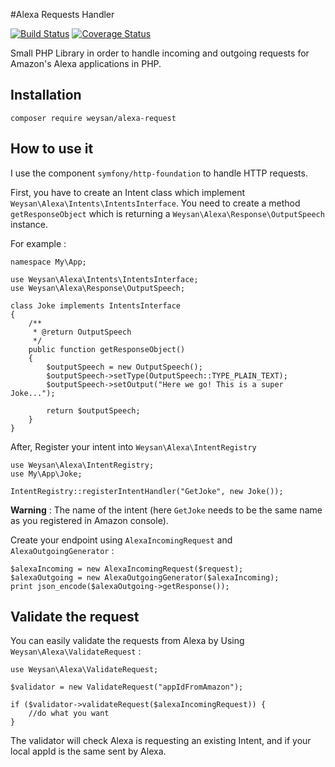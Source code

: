 #Alexa Requests Handler

[![Build Status](https://travis-ci.org/Weysan/alexa-request.svg?branch=master)](https://travis-ci.org/Weysan/alexa-request)
[![Coverage Status](https://coveralls.io/repos/github/Weysan/alexa-request/badge.svg?branch=master)](https://coveralls.io/github/Weysan/alexa-request?branch=master)

Small PHP Library in order to handle incoming and outgoing requests for
Amazon's Alexa applications in PHP.

## Installation
~~~
composer require weysan/alexa-request
~~~

## How to use it

I use the component `symfony/http-foundation` to handle HTTP requests.

First, you have to create an Intent class which implement `Weysan\Alexa\Intents\IntentsInterface`.
You need to create a method `getResponseObject` which is returning a `Weysan\Alexa\Response\OutputSpeech` instance.

For example :

~~~
namespace My\App;

use Weysan\Alexa\Intents\IntentsInterface;
use Weysan\Alexa\Response\OutputSpeech;

class Joke implements IntentsInterface
{
    /**
     * @return OutputSpeech
     */
    public function getResponseObject()
    {
        $outputSpeech = new OutputSpeech();
        $outputSpeech->setType(OutputSpeech::TYPE_PLAIN_TEXT);
        $outputSpeech->setOutput("Here we go! This is a super Joke...");

        return $outputSpeech;
    }
}
~~~

After, Register your intent into `Weysan\Alexa\IntentRegistry`

~~~
use Weysan\Alexa\IntentRegistry;
use My\App\Joke;

IntentRegistry::registerIntentHandler("GetJoke", new Joke());
~~~
**Warning** : The name of the intent (here `GetJoke` needs to be the same name as you registered in Amazon console).

Create your endpoint using `AlexaIncomingRequest` and `AlexaOutgoingGenerator` :

~~~
$alexaIncoming = new AlexaIncomingRequest($request);
$alexaOutgoing = new AlexaOutgoingGenerator($alexaIncoming);
print json_encode($alexaOutgoing->getResponse());
~~~

## Validate the request

You can easily validate the requests from Alexa by Using `Weysan\Alexa\ValidateRequest` :

~~~
use Weysan\Alexa\ValidateRequest;

$validator = new ValidateRequest("appIdFromAmazon");

if ($validator->validateRequest($alexaIncomingRequest)) {
    //do what you want
}
~~~

The validator will check Alexa is requesting an existing Intent, and if your local appId is the same sent by Alexa.